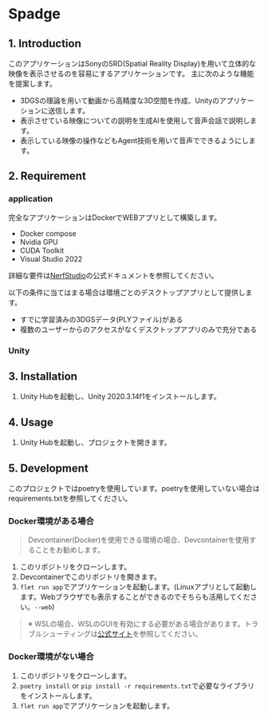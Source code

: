 # Spadge

## 1. Introduction

このアプリケーションはSonyのSRD(Spatial Reality Display)を用いて立体的な映像を表示させるのを容易にするアプリケーションです。
主に次のような機能を提案します。
- 3DGSの理論を用いて動画から高精度な3D空間を作成、Unityのアプリケーションに送信します。
- 表示させている映像についての説明を生成AIを使用して音声会話で説明します。
- 表示している映像の操作などもAgent技術を用いて音声でできるようにします。

## 2. Requirement

### application

完全なアプリケーションはDockerでWEBアプリとして構築します。

- Docker compose
- Nvidia GPU
- CUDA Toolkit
- Visual Studio 2022

詳細な要件は[NerfStudio](https://docs.nerf.studio/quickstart/installation.html#use-docker-image)の公式ドキュメントを参照してください。

以下の条件に当てはまる場合は環境ごとのデスクトップアプリとして提供します。

- すでに学習済みの3DGSデータ(PLYファイル)がある
- 複数のユーザーからのアクセスがなくデスクトップアプリのみで充分である


### Unity

## 3. Installation

1. Unity Hubを起動し、Unity 2020.3.14f1をインストールします。

## 4. Usage

1. Unity Hubを起動し、プロジェクトを開きます。

## 5. Development

このプロジェクトではpoetryを使用しています。poetryを使用していない場合はrequirements.txtを参照してください。

### Docker環境がある場合

> Devcontainer(Docker)を使用できる環境の場合、Devcontainerを使用することをお勧めします。

1. このリポジトリをクローンします。
2. Devcontainerでこのリポジトリを開きます。
3. `flet run app`でアプリケーションを起動します。(Linuxアプリとして起動します。Webブラウザでも表示することができるのでそちらも活用してください。`--web`)
> ※ WSLの場合、WSLのGUIを有効にする必要がある場合があります。トラブルシューティングは[公式サイト](https://flet.dev/docs/getting-started/)を参照してください。

### Docker環境がない場合

1. このリポジトリをクローンします。
2. `poetry install` or `pip install -r requirements.txt`で必要なライブラリをインストールします。
3. `flet run app`でアプリケーションを起動します。
